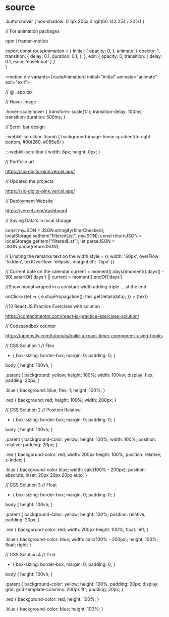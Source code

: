 # source

.button:hover {
box-shadow: 0 1px 20px 0 rgb(60 142 254 / 20%)
}

// For animation packages

npm i framer-motion

export const routeAnimation = {
  initial: {
     opacity: 0,
  },
  animate: {
    opacity: 1,
    transition: {
      delay: 0.1,
      duration: 0.1,
    },
  },
  exit: {
    opacity: 0,
    transition: {
      delay: 0.1,
      ease: 'easeInout'
    }
  }  
}


<motion.div variants={routeAnimation} initial="initial" animate="animate" exit="exit">

// @ _app.tsx

<AnimatePresence exitBeforeEnter>
  <Component {...pageProps} key={routes.route}/>
</AnimatePresence>  

// Hover image

.hover-scale:hover {
  transform: scale(1.1);
  transition-delay: 100ms;
  transition-duration: 500ms;
}

// Scroll bar design

::webkit-scrollbar-thumb {
  background-image: linear-gradient(to right bottom, #00f260, #055e6)
}

::-webkit-scrollbar {
  width: 8px;
  height: 0px;
}

// Portfolio url

https://six-digits-pink.vercel.app/

// Updated the projects

https://six-digits-pink.vercel.app/

// Deployment Website

https://vercel.com/dashboard

// Saving Data's in local storage

const myJSON = JSON.stringify(filterChecked);
localStorage.setItem("filteredList", myJSON);
const returnJSON = localStorage.getItem("filteredList");
let parseJSON = JSON.parse(returnJSON);

// Limiting the remarks text on the width
style = {{
  width: '60px',
  overFlow: 'hidden',
  textOverflow: 'ellipsis',
  marginLeft: '15px'
}}

// Current date on the calendar
current < moment().days()moment().days() - 90).satartOf('days') || current > moment().endOf('days')

//Show modal wraped in a constant width adding triple ... at the end

<div style={{display: 'flex', justifyContent: 'center'}}>
  <Popover> 
    <div
      style={{
        width: 120,
        whiteSpace: 'nowrap',
        textOverflow: 'ellipsis',
        overflow: 'hidden'
      }}
    <div/>
      onClick={(e) => {
        e.stopPropagation();
       this.getDetail(data);
      }}
    >
    {text}
    <div/>
  <Popover/>
<div/>

//10 React JS Practice Exercises with solution

https://contactmentor.com/react-js-practice-exercises-solution/

// Codesandbox counter

https://upmostly.com/tutorials/build-a-react-timer-component-using-hooks

// CSS Solution 1
// Flex

* {
    box-sizing: border-box;
    margin: 0;
    padding: 0;
}

body {
    height: 100vh;
}

.parent {
    background: yellow;
    height: 100%;
    width: 100vw;
    display: flex;
    padding: 20px;
}

.blue {
    background: blue;
    flex: 1;
    height: 100%;
}

.red {
    background: red;
    height: 100%;
    width: 200px;
}

// CSS Solution 2
// Position Relative

* {
    box-sizing: border-box;
    margin: 0;
    padding: 0;
}

body {
    height: 100vh;
}

.parent {
    background-color: yellow;
    height: 100%;
    width: 100%;
    position: relative;
    padding: 20px;
 }
 
 .red {
    backgorund-color: red;
    width: 200px
    height: 100%;
    position: relative;
    z-index;
  }
  
  .blue {
    background-color blue;
    width: calc(100% - 200px);
    position: absolute;
    inset: 20px 20px 20px auto;
  }


// CSS Solution 3
// Float

* {
    box-sizing: border-box;
    margin: 0;
    padding: 0;
}

body {
    height: 100vh;
}

.parent {
    background-color: yellow;
    height: 100%;
    position: relative;
    padding: 20px;
 }
 
 .red {
    backgorund-color: red;
    width: 200px
    height: 100%;
    float: left;
  }
  
  .blue {
    background-color: blue;
    width: calc(100% - 200px);
    height: 100%;
    float: right;
  }
    
// CSS Solution 4
// Grid
    
 * {
    box-sizing: border-box;
    margin: 0;
    padding: 0;
}

body {
    height: 100vh;
}  
    
 .parent {
    background-color: yellow;
    height: 100%;
    padding: 20px;
    display: grid;
    grid-template-columns: 200px 1fr;
    padding: 20px;
 }
 
 .red {
    backgorund-color: red;
    height: 100%;
  }
  
  .blue {
    background-color: blue;
    height: 100%;
  }
   


